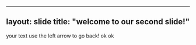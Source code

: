 
---
layout: slide
title: "welcome to our second slide!"
---
your text
use the left arrow to go back!
ok
ok
